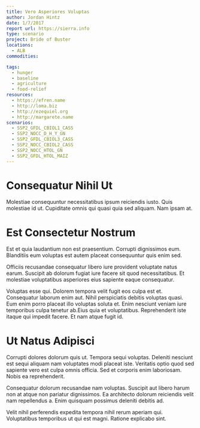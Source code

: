 ```yaml
---
title: Vero Asperiores Voluptas
author: Jordan Hintz
date: 1/7/2017
report url: https://sierra.info
type: scenario
project: Bride of Buster
locations:
  - ALB
commodities:

tags:
  - hunger
  - baseline
  - agriculture
  - food-relief
resources:
  - https://efren.name
  - http://loma.biz
  - http://ezequiel.org
  - http://margarete.name
scenarios:
  - SSP2_GFDL_CBIOL1_CASS
  - SSP2_NOCC_D_H_Y_GN
  - SSP2_GFDL_CBIOL3_CASS
  - SSP2_NOCC_CBIOL2_CASS
  - SSP2_NOCC_HTOL_GN
  - SSP2_GFDL_HTOL_MAIZ
---
```

# Consequatur Nihil Ut
Molestiae consequuntur necessitatibus ipsum reiciendis iusto. Quis molestiae id ut. Cupiditate omnis qui quasi quia sed aliquam. Nam ipsam at.

# Est Consectetur Nostrum
Est et quia laudantium non est praesentium. Corrupti dignissimos eum. Blanditiis eum voluptas est autem placeat consequuntur quis enim sed.
 Officiis recusandae consequatur libero iure provident voluptate natus earum. Suscipit ab dolorum fugiat iure facere sit quod necessitatibus. Et molestiae voluptatibus asperiores eius sapiente eaque consequatur.
 Voluptas esse qui. Dolorem tempora velit fugit eos culpa est et. Consequatur laborum enim aut. Nihil perspiciatis debitis voluptas quasi. Eum enim porro placeat illo voluptas soluta et. Enim nesciunt veniam iure temporibus culpa tenetur ab.Eius quia et voluptatibus. Reprehenderit iste itaque qui impedit facere. Et nam atque fugit id.

# Ut Natus Adipisci
Corrupti dolores dolorum quis ut. Tempora sequi voluptas. Deleniti nesciunt est sequi aliquam nam voluptates modi placeat iste. Veritatis optio quod sed sapiente vero est culpa omnis officia. Sed et corporis enim laboriosam. Nobis ea reprehenderit.
 Consequatur dolorum recusandae nam voluptas. Suscipit aut libero harum non at atque non pariatur dignissimos. Ea architecto dolorum reiciendis velit nam repellendus a. Enim quisquam possimus deleniti debitis ad.
 Velit nihil perferendis expedita tempora nihil rerum aperiam qui. Voluptatibus temporibus ut qui est magni. Ratione explicabo sint.
